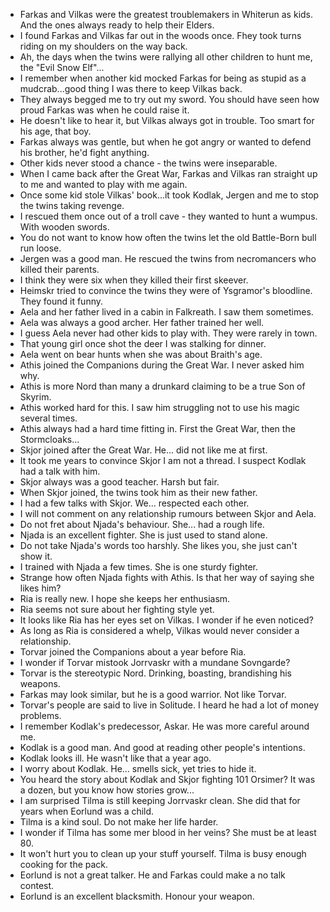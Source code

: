 - Farkas and Vilkas were the greatest troublemakers in Whiterun as kids. And the ones always ready to help their Elders.
- I found Farkas and Vilkas  far out in the woods once. Fhey took turns riding on my shoulders on the way back.
- Ah, the days when the twins were rallying all other children to hunt me, the "Evil Snow Elf"...
- I remember when another kid mocked Farkas for being as stupid as a mudcrab...good thing I was there to keep Vilkas back.
- They always begged me to try out my sword. You should have seen  how proud Farkas was when he could raise it.
- He doesn't like to hear it, but Vilkas always got in trouble. Too smart for his age, that boy.
- Farkas always was gentle, but when he got angry or wanted to defend his brother, he'd fight anything.
- Other kids never stood a chance - the twins were inseparable.
- When I came back after the Great War, Farkas and Vilkas ran straight up to me and wanted to play with me again.
- Once some kid stole Vilkas' book...it took Kodlak, Jergen and me to stop the twins taking revenge.
- I rescued them once out of a troll cave - they wanted to hunt a wumpus. With wooden swords.
- You do not want to know how often the twins let the old Battle-Born bull run loose.
- Jergen was a good man. He rescued the twins from necromancers who killed their parents.
- I think they were six when they killed their first skeever.
- Heimskr tried to convince the twins they were of Ysgramor's bloodline. They found it funny.
- Aela and her father lived in a cabin in Falkreath. I saw them sometimes.
- Aela was always a good archer. Her father trained her well.
- I guess Aela never had other kids to play with. They were rarely in town.
- That young girl once shot the deer I was stalking for dinner.
- Aela went on bear hunts when she was about Braith's age.
- Athis joined the Companions during the Great War. I never asked him why.
- Athis is more Nord than many a drunkard claiming to be a true Son of Skyrim.
- Athis worked hard for this. I saw him struggling not to use his magic several times.
- Athis always had a hard time fitting in. First the Great War, then the Stormcloaks...
- Skjor joined after the Great War. He... did not like me at first.
- It took me years to convince Skjor I am not a thread. I suspect Kodlak had a talk with him.
- Skjor always was a good teacher. Harsh but fair.
- When Skjor joined, the twins took him as their new father.
- I had a few talks with Skjor. We... respected each other.
- I will not comment on any relationship rumours between Skjor and Aela.
- Do not fret about Njada's behaviour. She... had a rough life.
- Njada is an excellent fighter. She is just used to stand alone.
- Do not take Njada's words too harshly. She likes you, she just can't show it.
- I trained with Njada a few times. She is one sturdy fighter.
- Strange how often Njada fights with Athis. Is that her way of saying she likes him?
- Ria is really new. I hope she keeps her enthusiasm.
- Ria seems not sure about her fighting style yet.
- It looks like Ria has her eyes set on Vilkas. I wonder if he even noticed?
- As long as Ria is considered a whelp, Vilkas would never consider a relationship.
- Torvar joined the Companions about a year before Ria.
- I wonder if Torvar mistook Jorrvaskr with a mundane Sovngarde?
- Torvar is the stereotypic Nord. Drinking, boasting, brandishing his weapons.
- Farkas may look similar, but he is a good warrior. Not like Torvar.
- Torvar's people are said to live in Solitude. I heard he had  a lot of money problems.
- I remember Kodlak's predecessor, Askar. He was more careful around me.
- Kodlak is a good man. And good at reading other people's intentions.
- Kodlak looks ill. He wasn't like that a year ago.
- I worry about Kodlak. He... smells sick, yet tries to hide it.
- You heard the story about Kodlak and Skjor fighting 101 Orsimer? It was a dozen, but you know how stories grow...
- I am surprised Tilma is still keeping Jorrvaskr clean. She did that for years when Eorlund was a child.
- Tilma is a kind soul. Do not make her life harder.
- I wonder if Tilma has some mer blood in her veins? She must be at least 80.
- It won't hurt you to clean up your stuff yourself. Tilma is busy enough cooking for the pack.
- Eorlund is not a great talker. He and Farkas could make a no talk contest.
- Eorlund is an excellent blacksmith. Honour your weapon.
